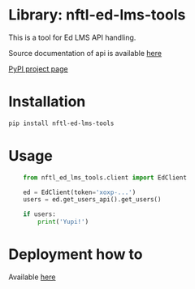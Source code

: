# Library: nftl-ed-lms-tools

This is a tool for Ed LMS API handling.

Source documentation of api is available [here](http://developer.edapp.com/)

[PyPI project page](https://pypi.org/project/nftl-ed-lms-tools/)


# Installation

```sh
pip install nftl-ed-lms-tools
```

# Usage

```python
    from nftl_ed_lms_tools.client import EdClient

    ed = EdClient(token='xoxp-...')
    users = ed.get_users_api().get_users()

    if users:
        print('Yupi!')
```

# Deployment how to

Available [here](https://packaging.python.org/tutorials/packaging-projects/)